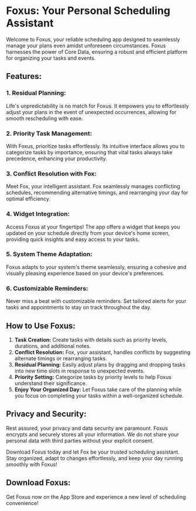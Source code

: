 # Foxus: Your Personal Scheduling Assistant

Welcome to Foxus, your reliable scheduling app designed to seamlessly manage your plans even amidst unforeseen circumstances. Foxus harnesses the power of Core Data, ensuring a robust and efficient platform for organizing your tasks and events.

## Features:

### 1. Residual Planning:
Life's unpredictability is no match for Foxus. It empowers you to effortlessly adjust your plans in the event of unexpected occurrences, allowing for smooth rescheduling with ease.

### 2. Priority Task Management:
With Foxus, prioritize tasks effortlessly. Its intuitive interface allows you to categorize tasks by importance, ensuring that vital tasks always take precedence, enhancing your productivity.

### 3. Conflict Resolution with Fox:
Meet Fox, your intelligent assistant. Fox seamlessly manages conflicting schedules, recommending alternative timings, and rearranging your day for optimal efficiency.

### 4. Widget Integration:
Access Foxus at your fingertips! The app offers a widget that keeps you updated on your schedule directly from your device's home screen, providing quick insights and easy access to your tasks.

### 5. System Theme Adaptation:
Foxus adapts to your system's theme seamlessly, ensuring a cohesive and visually pleasing experience based on your device's preferences.

### 6. Customizable Reminders:
Never miss a beat with customizable reminders. Set tailored alerts for your tasks and appointments to stay on track throughout the day.

## How to Use Foxus:

1. **Task Creation:** Create tasks with details such as priority levels, durations, and additional notes.
2. **Conflict Resolution:** Fox, your assistant, handles conflicts by suggesting alternate timings or rearranging tasks.
3. **Residual Planning:** Easily adjust plans by dragging and dropping tasks into new time slots in response to unexpected events.
4. **Priority Setting:** Categorize tasks by priority levels to help Foxus understand their significance.
5. **Enjoy Your Organized Day:** Let Foxus take care of the planning while you focus on completing your tasks within a well-organized schedule.

## Privacy and Security:

Rest assured, your privacy and data security are paramount. Foxus encrypts and securely stores all your information. We do not share your personal data with third parties without your explicit consent.

Download Foxus today and let Fox be your trusted scheduling assistant. Stay organized, adapt to changes effortlessly, and keep your day running smoothly with Foxus!


## Download Foxus:

Get Foxus now on the App Store and experience a new level of scheduling convenience!

